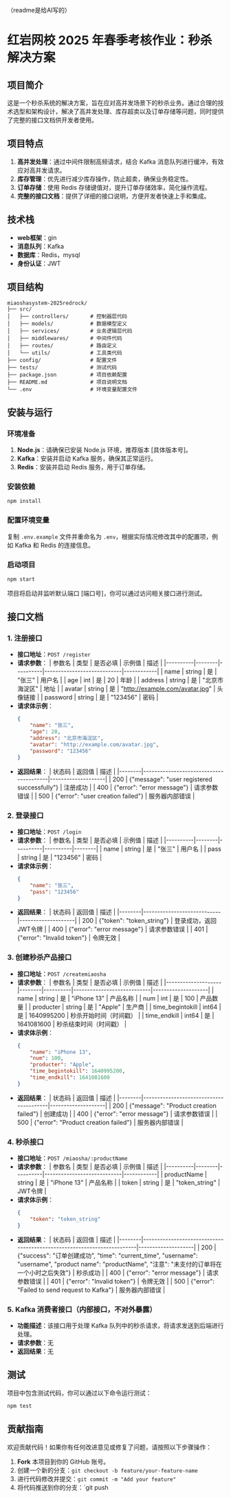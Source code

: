（readme是给AI写的）

# 红岩网校 2025 年春季考核作业：秒杀解决方案

## 项目简介

这是一个秒杀系统的解决方案，旨在应对高并发场景下的秒杀业务。通过合理的技术选型和架构设计，解决了高并发处理、库存超卖以及订单存储等问题，同时提供了完整的接口文档供开发者使用。

## 项目特点

1. **高并发处理**：通过中间件限制高频请求，结合 Kafka 消息队列进行缓冲，有效应对高并发请求。
2. **库存管理**：优先进行减少库存操作，防止超卖，确保业务稳定性。
3. **订单存储**：使用 Redis 存储键值对，提升订单存储效率，简化操作流程。
4. **完整的接口文档**：提供了详细的接口说明，方便开发者快速上手和集成。

## 技术栈

- **web框架**：gin
- **消息队列**：Kafka
- **数据库**：Redis，mysql
- **身份认证**：JWT

## 项目结构

```plaintext
miaoshasystem-2025redrock/
├── src/
│   ├── controllers/       # 控制器层代码
│   ├── models/            # 数据模型定义
│   ├── services/          # 业务逻辑层代码
│   ├── middlewares/       # 中间件代码
│   ├── routes/            # 路由定义
│   └── utils/             # 工具类代码
├── config/                # 配置文件
├── tests/                 # 测试代码
├── package.json           # 项目依赖配置
├── README.md              # 项目说明文档
└── .env                   # 环境变量配置文件
```

## 安装与运行

### 环境准备

1. **Node.js**：请确保已安装 Node.js 环境，推荐版本 [具体版本号]。
2. **Kafka**：安装并启动 Kafka 服务，确保其正常运行。
3. **Redis**：安装并启动 Redis 服务，用于订单存储。

### 安装依赖

```bash
npm install
```

### 配置环境变量

复制 `.env.example` 文件并重命名为 `.env`，根据实际情况修改其中的配置项，例如 Kafka 和 Redis 的连接信息。

### 启动项目

```bash
npm start
```

项目将启动并监听默认端口 [端口号]，你可以通过访问相关接口进行测试。

## 接口文档

### 1. 注册接口

- **接口地址**：`POST /register`
- **请求参数**：
  | 参数名   | 类型   | 是否必填 | 示例值                     | 描述       |
  |----------|--------|----------|----------------------------|------------|
  | name     | string | 是       | "张三"                     | 用户名     |
  | age      | int    | 是       | 20                         | 年龄       |
  | address  | string | 是       | "北京市海淀区"             | 地址       |
  | avatar   | string | 是       | "http://example.com/avatar.jpg" | 头像链接   |
  | password | string | 是       | "123456"                   | 密码       |
- **请求体示例**：
  ```json
  {
      "name": "张三",
      "age": 20,
      "address": "北京市海淀区",
      "avatar": "http://example.com/avatar.jpg",
      "password": "123456"
  }
  ```
- **返回结果**：
  | 状态码 | 返回值                                 | 描述               |
  |--------|----------------------------------------|--------------------|
  | 200    | {"message": "user registered successfully"} | 注册成功           |
  | 400    | {"error": "error message"}             | 请求参数错误       |
  | 500    | {"error": "user creation failed"}      | 服务器内部错误     |

### 2. 登录接口

- **接口地址**：`POST /login`
- **请求参数**：
  | 参数名   | 类型   | 是否必填 | 示例值   | 描述   |
  |----------|--------|----------|----------|--------|
  | name     | string | 是       | "张三"   | 用户名 |
  | pass     | string | 是       | "123456" | 密码   |
- **请求体示例**：
  ```json
  {
      "name": "张三",
      "pass": "123456"
  }
  ```
- **返回结果**：
  | 状态码 | 返回值                     | 描述               |
  |--------|----------------------------|--------------------|
  | 200    | {"token": "token_string"}  | 登录成功，返回JWT令牌 |
  | 400    | {"error": "error message"} | 请求参数错误       |
  | 401    | {"error": "Invalid token"} | 令牌无效           |

### 3. 创建秒杀产品接口

- **接口地址**：`POST /createmiaosha`
- **请求参数**：
  | 参数名             | 类型   | 是否必填 | 示例值                     | 描述               |
  |--------------------|--------|----------|----------------------------|--------------------|
  | name               | string | 是       | "iPhone 13"                | 产品名称           |
  | num                | int    | 是       | 100                        | 产品数量           |
  | producter          | string | 是       | "Apple"                    | 生产商             |
  | time_begintokill   | int64  | 是       | 1640995200                 | 秒杀开始时间（时间戳） |
  | time_endkill       | int64  | 是       | 1641081600                 | 秒杀结束时间（时间戳） |
- **请求体示例**：
  ```json
  {
      "name": "iPhone 13",
      "num": 100,
      "producter": "Apple",
      "time_begintokill": 1640995200,
      "time_endkill": 1641081600
  }
  ```
- **返回结果**：
  | 状态码 | 返回值                                 | 描述               |
  |--------|----------------------------------------|--------------------|
  | 200    | {"message": "Product creation failed"} | 创建成功           |
  | 400    | {"error": "error message"}             | 请求参数错误       |
  | 500    | {"error": "Product creation failed"}   | 服务器内部错误     |

### 4. 秒杀接口

- **接口地址**：`POST /miaosha/:productName`
- **请求参数**：
  | 参数名   | 类型   | 是否必填 | 示例值                     | 描述       |
  |----------|--------|----------|----------------------------|------------|
  | productName | string | 是       | "iPhone 13"                | 产品名称   |
  | token    | string | 是       | "token_string"              | JWT令牌   |
- **请求体示例**：
  ```json
  {
      "token": "token_string"
  }
  ```
- **返回结果**：
  | 状态码 | 返回值                                                                 | 描述               |
  |--------|------------------------------------------------------------------------|--------------------|
  | 200    | {"success": "订单创建成功", "time": "current_time", "username": "username", "product name": "productName", "注意": "未支付的订单将在一个小时之后失效"} | 秒杀成功           |
  | 400    | {"error": "error message"}                                             | 请求参数错误       |
  | 401    | {"error": "Invalid token"}                                             | 令牌无效           |
  | 500    | {"error": "Failed to send request to Kafka"}                           | 服务器内部错误     |

### 5. Kafka 消费者接口（内部接口，不对外暴露）

- **功能描述**：该接口用于处理 Kafka 队列中的秒杀请求，将请求发送到后端进行处理。
- **请求参数**：无
- **返回结果**：无

## 测试

项目中包含测试代码，你可以通过以下命令运行测试：

```bash
npm test
```

## 贡献指南

欢迎贡献代码！如果你有任何改进意见或修复了问题，请按照以下步骤操作：

1. **Fork** 本项目到你的 GitHub 账号。
2. 创建一个新的分支：`git checkout -b feature/your-feature-name`
3. 进行代码修改并提交：`git commit -m "Add your feature"`
4. 将代码推送到你的分支：`git push
